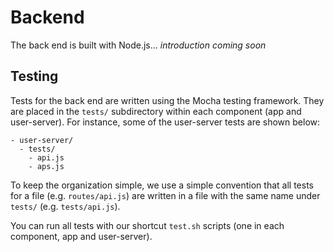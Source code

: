 # Backend

The back end is built with Node.js... *introduction coming soon*

## Testing

Tests for the back end are written using the Mocha testing framework. They are placed in the `tests/` subdirectory within each component (app and user-server). For instance, some of the user-server tests are shown below:

```
- user-server/
  - tests/
    - api.js
    - aps.js
```

To keep the organization simple, we use a simple convention that all tests for a file (e.g. `routes/api.js`) are written in a file with the same name under `tests/` (e.g. `tests/api.js`).

You can run all tests with our shortcut `test.sh` scripts (one in each component, app and user-server).
